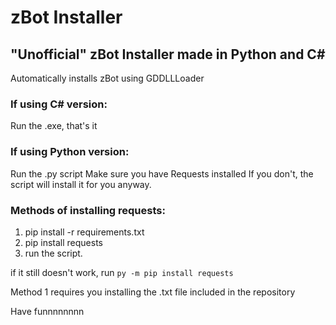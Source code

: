 # zBot Installer
## "Unofficial" zBot Installer made in Python and C#

Automatically installs zBot using GDDLLLoader

### If using C# version:
Run the .exe, that's it

### If using Python version:
Run the .py script
Make sure you have Requests installed
If you don't, the script will install it for you anyway.

### Methods of installing requests:
1. pip install -r requirements.txt
2. pip install requests
3. run the script.

if it still doesn't work, run `py -m pip install requests`

Method 1 requires you installing the .txt file included in the repository

Have funnnnnnnn
